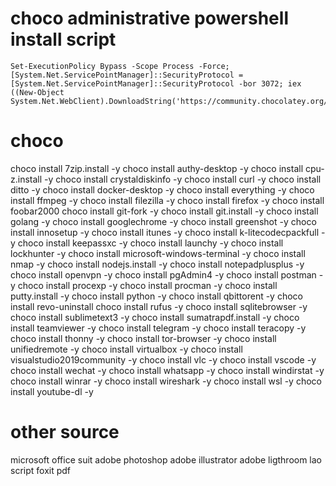 # choco administrative powershell install script
```
Set-ExecutionPolicy Bypass -Scope Process -Force; [System.Net.ServicePointManager]::SecurityProtocol = [System.Net.ServicePointManager]::SecurityProtocol -bor 3072; iex ((New-Object System.Net.WebClient).DownloadString('https://community.chocolatey.org/install.ps1'))
```
# choco
choco install 7zip.install -y
choco install authy-desktop -y
choco install cpu-z.install -y
choco install crystaldiskinfo -y
choco install curl -y
choco install ditto -y
choco install docker-desktop -y
choco install everything -y
choco install ffmpeg -y
choco install filezilla -y
choco install firefox -y
choco install foobar2000
choco install git-fork -y
choco install git.install -y
choco install golang -y
choco install googlechrome -y
choco install greenshot -y
choco install innosetup -y
choco install itunes -y
choco install k-litecodecpackfull -y
choco install keepassxc -y
choco install launchy -y
choco install lockhunter -y
choco install microsoft-windows-terminal -y
choco install nmap -y
choco install nodejs.install -y
choco install notepadplusplus -y
choco install openvpn -y
choco install pgAdmin4 -y
choco install postman -y
choco install procexp -y
choco install procman -y
choco install putty.install -y
choco install python -y
choco install qbittorent -y
choco install revo-uninstall
choco install rufus -y
choco install sqlitebrowser -y
choco install sublimetext3 -y
choco install sumatrapdf.install -y
choco install teamviewer -y
choco install telegram -y
choco install teracopy -y
choco install thonny -y
choco install tor-browser -y
choco install unifiedremote -y
choco install virtualbox -y
choco install visualstudio2019community -y
choco install vlc -y
choco install vscode -y
choco install wechat -y
choco install whatsapp -y
choco install windirstat -y
choco install winrar -y
choco install wireshark -y
choco install wsl -y
choco install youtube-dl -y

# other source
microsoft office suit
adobe photoshop
adobe illustrator
adobe ligthroom
lao script
foxit pdf
